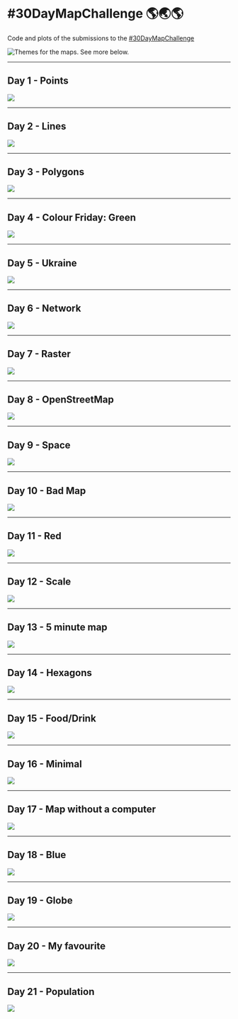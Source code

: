 # #30DayMapChallenge 🌎🌏🌎

Code and plots of the submissions to the [#30DayMapChallenge](https://github.com/tjukanovt/30DayMapChallenge) 

![Themes for the maps. See more below.](https://github.com/tjukanovt/30DayMapChallenge/raw/main/images/flyers/30dmc-2022.png)

___
## Day 1 - Points

<a href="Day1"><img src="Day1/day1_2022.png"/></a>

___
## Day 2 - Lines

<a href="Day2"><img src="Day2/day2_2022.png"/></a>

___
## Day 3 - Polygons

<a href="Day3"><img src="Day3/day3_2022_polished.png"/></a>

___
## Day 4 - Colour Friday: Green

<a href="Day4"><img src="Day4/day4_2022_polished.png"/></a>

___
## Day 5 - Ukraine

<a href="Day5"><img src="Day5/day5_2022_polished.png"/></a>

___
## Day 6 - Network

<a href="Day6"><img src="Day6/day6.png"/></a>

___
## Day 7 - Raster

<a href="Day7"><img src="Day7/day7.png"/></a>

___
## Day 8 - OpenStreetMap

<a href="Day8"><img src="Day8/day8_2022.png"/></a>

___
## Day 9 - Space

<a href="Day9"><img src="Day9/day9_polished.png"/></a>

___
## Day 10 - Bad Map

<a href="Day10"><img src="Day10/day10.png"/></a>

___
## Day 11 - Red

<a href="Day11"><img src="Day11/day11_polished.png"/></a>

___
## Day 12 - Scale

<a href="Day12"><img src="Day12/day12.png"/></a>

___
## Day 13 - 5 minute map

<a href="Day13"><img src="Day13/day13.png"/></a>

___
## Day 14 - Hexagons

<a href="Day14"><img src="Day14/day14.png"/></a>

___

## Day 15 - Food/Drink

<a href="Day15"><img src="Day15/day15.png"/></a>

___

## Day 16 - Minimal

<a href="Day16"><img src="Day16/day16.png"/></a>

___

## Day 17 - Map without a computer

<a href="Day17"><img src="Day17/day17.png"/></a>

___

## Day 18 - Blue

<a href="Day18"><img src="Day18/day18_polished.png"/></a>

___

## Day 19 - Globe

<a href="Day19"><img src="Day19/day19_polished.png"/></a>

___

## Day 20 - My favourite

<a href="Day20"><img src="Day20/day20.png"/></a>

___

## Day 21 - Population

<a href="Day21"><img src="Day21/day21_polished.png"/></a>
